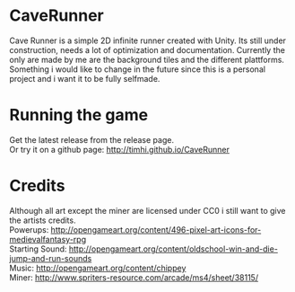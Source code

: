 # CaveRunner

Cave Runner is a simple 2D infinite runner created with Unity.
Its still under construction, needs a lot of optimization and documentation. Currently the only are made by me are the background tiles and the different plattforms. 
Something i would like to change in the future since this is a personal project and i want it to be fully selfmade. 

# Running the game

Get the latest release from the release page.       
Or try it on a github page: http://timhi.github.io/CaveRunner       

# Credits

Although all art except the miner are licensed under CC0 i still want to give the artists credits.    
Powerups: http://opengameart.org/content/496-pixel-art-icons-for-medievalfantasy-rpg    
Starting Sound: http://opengameart.org/content/oldschool-win-and-die-jump-and-run-sounds   
Music: http://opengameart.org/content/chippey  
Miner: http://www.spriters-resource.com/arcade/ms4/sheet/38115/  
